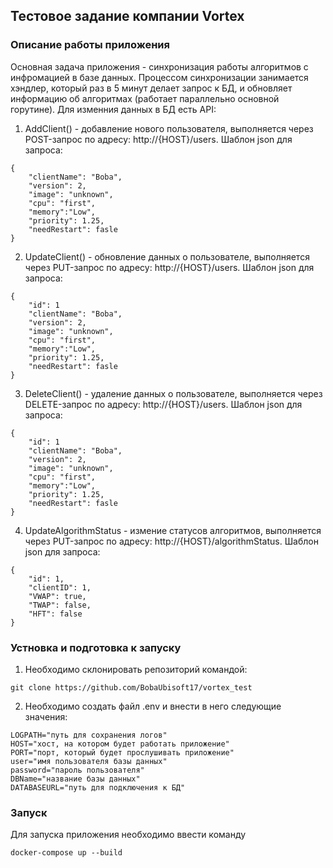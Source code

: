 ## Тестовое задание компании Vortex

### Описание работы приложения
Основная задача приложения - синхронизация работы алгоритмов с инфромацией в базе данных. Процессом синхронизации занимается хэндлер, который раз в 5 минут делает запрос к БД, и обновляет информацию об алгоритмах (работает параллельно основной горутине). Для изменния данных в БД есть API:
1. AddClient() - добавление нового пользователя, выполняется через POST-запрос по адресу: http://{HOST}/users. Шаблон json для запроса:
~~~shell
{
    "clientName": "Boba",
    "version": 2,
    "image": "unknown",
    "cpu": "first",
    "memory":"Low",
    "priority": 1.25,
    "needRestart": fasle
}
~~~
2. UpdateClient() - обновление данных о пользователе, выполняется через PUT-запрос по адресу: http://{HOST}/users. Шаблон json для запроса:
~~~shell
{
    "id": 1
    "clientName": "Boba",
    "version": 2,
    "image": "unknown",
    "cpu": "first",
    "memory":"Low",
    "priority": 1.25,
    "needRestart": fasle
}
~~~

3. DeleteClient() - удаление данных о пользователе, выполняется через DELETE-запрос по адресу: http://{HOST}/users. Шаблон json для запроса:

~~~shell
{
    "id": 1
    "clientName": "Boba",
    "version": 2,
    "image": "unknown",
    "cpu": "first",
    "memory":"Low",
    "priority": 1.25,
    "needRestart": fasle
}
~~~

4. UpdateAlgorithmStatus - измение статусов алгоритмов, выполняется через PUT-запрос по адресу: http://{HOST}/algorithmStatus. Шаблон json для запроса:
~~~shell
{
    "id": 1,
    "clientID": 1,
    "VWAP": true,
    "TWAP": false,
    "HFT": false
}
~~~

### Устновка и подготовка к запуску
1. Необходимо склонировать репозиторий командой:
~~~shell
git clone https://github.com/BobaUbisoft17/vortex_test
~~~
2. Необходимо создать файл .env и внести в него следующие значения:
~~~shell
LOGPATH="путь для сохранения логов"
HOST="хост, на котором будет работать приложение"
PORT="порт, который будет прослушивать приложение"
user="имя пользователя базы данных"
password="пароль пользователя"
DBName="название базы данных"
DATABASEURL="путь для подключения к БД"
~~~

### Запуск
Для запуска приложения необходимо ввести команду
~~~shell
docker-compose up --build
~~~